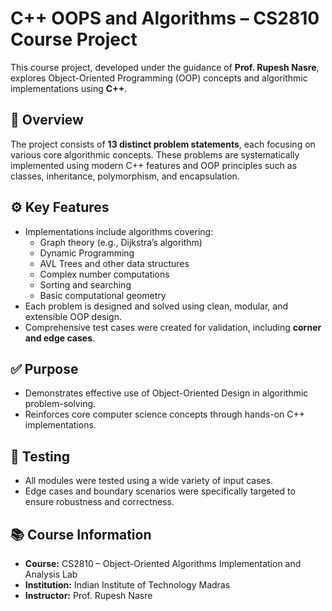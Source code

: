 # C++ OOPS and Algorithms – CS2810 Course Project

This course project, developed under the guidance of **Prof. Rupesh Nasre**, explores Object-Oriented Programming (OOP) concepts and algorithmic implementations using **C++**.

## 📌 Overview

The project consists of **13 distinct problem statements**, each focusing on various core algorithmic concepts. These problems are systematically implemented using modern C++ features and OOP principles such as classes, inheritance, polymorphism, and encapsulation.

## ⚙️ Key Features

- Implementations include algorithms covering:
  - Graph theory (e.g., Dijkstra’s algorithm)
  - Dynamic Programming
  - AVL Trees and other data structures
  - Complex number computations
  - Sorting and searching
  - Basic computational geometry
- Each problem is designed and solved using clean, modular, and extensible OOP design.
- Comprehensive test cases were created for validation, including **corner and edge cases**.

## ✅ Purpose

- Demonstrates effective use of Object-Oriented Design in algorithmic problem-solving.
- Reinforces core computer science concepts through hands-on C++ implementations.

## 🧪 Testing

- All modules were tested using a wide variety of input cases.
- Edge cases and boundary scenarios were specifically targeted to ensure robustness and correctness.

## 📚 Course Information

- **Course:** CS2810 – Object-Oriented Algorithms Implementation and Analysis Lab  
- **Institution:** Indian Institute of Technology Madras  
- **Instructor:** Prof. Rupesh Nasre
